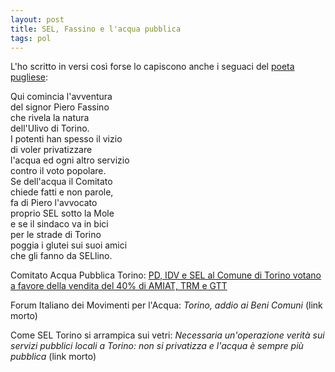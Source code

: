 ```yaml
---
layout: post
title: SEL, Fassino e l'acqua pubblica
tags: pol
---
```

L'ho scritto in versi così forse lo capiscono anche i seguaci del [poeta pugliese](https://it.wikipedia.org/wiki/Nichi_Vendola):

Qui comincia l'avventura\
del signor Piero Fassino\
che rivela la natura\
dell'Ulivo di Torino.\
I potenti han spesso il vizio\
di voler privatizzare\
l'acqua ed ogni altro servizio\
contro il voto popolare.\
Se dell'acqua il Comitato\
chiede fatti e non parole,\
fa di Piero l'avvocato\
proprio SEL sotto la Mole\
e se il sindaco va in bici\
per le strade di Torino\
poggia i glutei sui suoi amici\
che gli fanno da SELlino.

Comitato Acqua Pubblica Torino: [PD, IDV e SEL al Comune di Torino votano a favore della vendita del 40% di AMIAT, TRM e GTT](https://web.archive.org/web/20120205011717/http://www.acquapubblicatorino.org/index.php?option=com_content&view=article&id=464%3A8-novembre-sulla-privatizzazione-dei-servizi-pubblici-locali-di-igiene-urbana-amiat-trm-inceneritore-e-gruppo-trasporti-torinesi-gtt&catid=38%3Aultime-referendum&Itemid=50)

Forum Italiano dei Movimenti per l'Acqua: *Torino, addio ai Beni Comuni* (link morto)

Come SEL Torino si arrampica sui vetri: *Necessaria un'operazione verità sui servizi pubblici locali a Torino: non si privatizza e l'acqua è sempre più pubblica* (link morto)